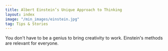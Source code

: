 ```yaml
---
title: Albert Einstein’s Unique Approach to Thinking
layout: index
image: "/min_images/einstein.jpg"
tag: Tips & Stories
---
```


You don't have to be a genius to bring creativity to work. Einstein's methods are relevant for everyone.